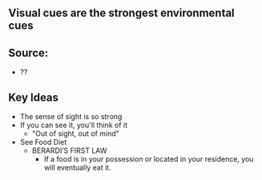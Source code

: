## Visual cues are the strongest environmental cues

## Source:
- ??

## Key Ideas
- The sense of sight is so strong
- If you can see it, you'll think of it
	- "Out of sight, out of mind"
- See Food Diet
	- BERARDI’S FIRST LAW
		- If a food is in your possession or located in your residence, you will eventually eat it.